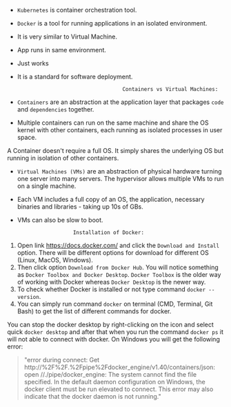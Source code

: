 - `Kubernetes` is container orchestration tool.


- `Docker` is a tool for running applications in an isolated environment.
- It is very similar to Virtual Machine.
- App runs in same environment.
- Just works
- It is a standard for software deployment.


                                        Containers vs Virtual Machines:

- `Containers` are an abstraction at the application layer that packages `code` and `dependencies` together.
- Multiple containers can run on the same machine and share the OS kernel with other containers, each running as isolated processes in user space.

A Container doesn't require a full OS. It simply shares the underlying OS but running in isolation of other containers.


- `Virtual Machines (VMs)` are an abstraction of physical hardware turning one server into many servers. The hypervisor allows multiple VMs to run on a single machine.
- Each VM includes a full copy of an OS, the application, necessary binaries and libraries - taking up 10s of GBs.
- VMs can also be slow to boot.


				        Installation of Docker:


1. Open link https://docs.docker.com/ and click the `Download and Install` option. There will be different options for download for different OS (Linux, MacOS, Windows).
2. Then click option `Download from Docker Hub`. You will notice something as `Docker Toolbox and Docker Desktop`. `Docker Toolbox` is the older way of working with Docker whereas `Docker
Desktop` is the newer way.
3. To check whether Docker is installed or not type command `docker --version`.
4. You can simply run command `docker` on terminal (CMD, Terminal, Git Bash) to get the list of different commands for docker.


You can stop the docker desktop by right-clicking on the icon and select quick `docker desktop` and after that when you run the command `docker ps` it will not able to connect with docker. On Windows you will get the following error:

> "error during connect: Get http://%2F%2F.%2Fpipe%2Fdocker_engine/v1.40/containers/json: open //./pipe/docker_engine: The system cannot find the file specified. In the default daemon configuration on Windows, the docker client must be run elevated to connect. This error may also indicate that the docker daemon is not running."

